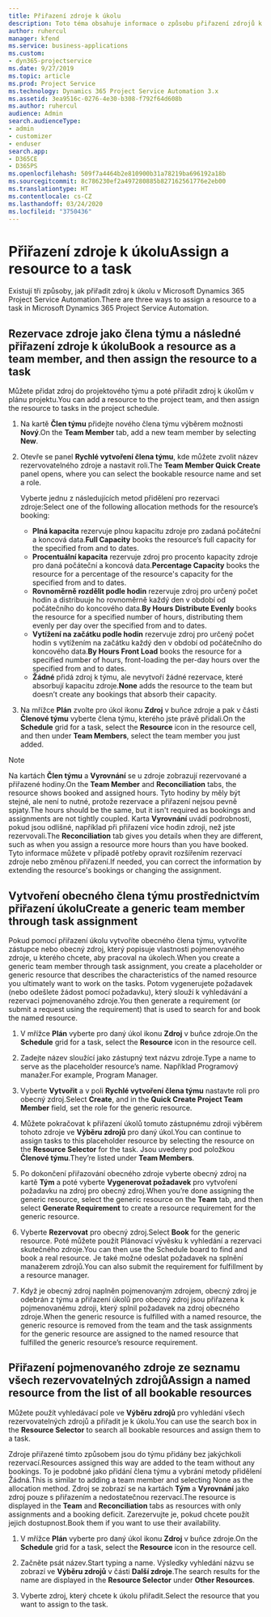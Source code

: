 ```yaml
---
title: Přiřazení zdroje k úkolu
description: Toto téma obsahuje informace o způsobu přiřazení zdrojů k úkolům.
author: ruhercul
manager: kfend
ms.service: business-applications
ms.custom:
- dyn365-projectservice
ms.date: 9/27/2019
ms.topic: article
ms.prod: Project Service
ms.technology: Dynamics 365 Project Service Automation 3.x
ms.assetid: 3ea9516c-0276-4e30-b308-f792f64d608b
ms.author: ruhercul
audience: Admin
search.audienceType:
- admin
- customizer
- enduser
search.app:
- D365CE
- D365PS
ms.openlocfilehash: 509f7a4464b2e810900b31a78219ba696192a18b
ms.sourcegitcommit: 8c786230ef2a497280885b827162561776e2eb00
ms.translationtype: HT
ms.contentlocale: cs-CZ
ms.lasthandoff: 03/24/2020
ms.locfileid: "3750436"
---
```

# <a name="assign-a-resource-to-a-task"></a><span data-ttu-id="8cd9c-103">Přiřazení zdroje k úkolu</span><span class="sxs-lookup"><span data-stu-id="8cd9c-103">Assign a resource to a task</span></span>

<span data-ttu-id="8cd9c-104">Existují tři způsoby, jak přiřadit zdroj k úkolu v Microsoft Dynamics 365 Project Service Automation.</span><span class="sxs-lookup"><span data-stu-id="8cd9c-104">There are three ways to assign a resource to a task in Microsoft Dynamics 365 Project Service Automation.</span></span>

## <a name="book-a-resource-as-a-team-member-and-then-assign-the-resource-to-a-task"></a><span data-ttu-id="8cd9c-105">Rezervace zdroje jako člena týmu a následné přiřazení zdroje k úkolu</span><span class="sxs-lookup"><span data-stu-id="8cd9c-105">Book a resource as a team member, and then assign the resource to a task</span></span>

<span data-ttu-id="8cd9c-106">Můžete přidat zdroj do projektového týmu a poté přiřadit zdroj k úkolům v plánu projektu.</span><span class="sxs-lookup"><span data-stu-id="8cd9c-106">You can add a resource to the project team, and then assign the resource to tasks in the project schedule.</span></span>

1. <span data-ttu-id="8cd9c-107">Na kartě **Člen týmu** přidejte nového člena týmu výběrem možnosti **Nový**.</span><span class="sxs-lookup"><span data-stu-id="8cd9c-107">On the **Team Member** tab, add a new team member by selecting **New**.</span></span> 

2. <span data-ttu-id="8cd9c-108">Otevře se panel **Rychlé vytvoření člena týmu**, kde můžete zvolit název rezervovatelného zdroje a nastavit roli.</span><span class="sxs-lookup"><span data-stu-id="8cd9c-108">The **Team Member Quick Create** panel opens, where you can select the bookable resource name and set a role.</span></span> 

    <span data-ttu-id="8cd9c-109">Vyberte jednu z následujících metod přidělení pro rezervaci zdroje:</span><span class="sxs-lookup"><span data-stu-id="8cd9c-109">Select one of the following allocation methods for the resource’s booking:</span></span>

    - <span data-ttu-id="8cd9c-110">**Plná kapacita** rezervuje plnou kapacitu zdroje pro zadaná počáteční a koncová data.</span><span class="sxs-lookup"><span data-stu-id="8cd9c-110">**Full Capacity** books the resource’s full capacity for the specified from and to dates.</span></span>
    - <span data-ttu-id="8cd9c-111">**Procentuální kapacita** rezervuje zdroj pro procento kapacity zdroje pro daná počáteční a koncová data.</span><span class="sxs-lookup"><span data-stu-id="8cd9c-111">**Percentage Capacity** books the resource for a percentage of the resource's capacity for the specified from and to dates.</span></span>
    - <span data-ttu-id="8cd9c-112">**Rovnoměrně rozdělit podle hodin** rezervuje zdroj pro určený počet hodin a distribuuje ho rovnoměrně každý den v období od počátečního do koncového data.</span><span class="sxs-lookup"><span data-stu-id="8cd9c-112">**By Hours Distribute Evenly** books the resource for a specified number of hours, distributing them evenly per day over the specified from and to dates.</span></span>
    - <span data-ttu-id="8cd9c-113">**Vytížení na začátku podle hodin** rezervuje zdroj pro určený počet hodin s vytížením na začátku každý den v období od počátečního do koncového data.</span><span class="sxs-lookup"><span data-stu-id="8cd9c-113">**By Hours Front Load** books the resource for a specified number of hours, front-loading the per-day hours over the specified from and to dates.</span></span>
    - <span data-ttu-id="8cd9c-114">**Žádné** přidá zdroj k týmu, ale nevytvoří žádné rezervace, které absorbují kapacitu zdroje.</span><span class="sxs-lookup"><span data-stu-id="8cd9c-114">**None** adds the resource to the team but doesn’t create any bookings that absorb their capacity.</span></span>

3. <span data-ttu-id="8cd9c-115">Na mřížce **Plán** zvolte pro úkol ikonu **Zdroj** v buňce zdroje a pak v části **Členové týmu** vyberte člena týmu, kterého jste právě přidali.</span><span class="sxs-lookup"><span data-stu-id="8cd9c-115">On the **Schedule** grid for a task, select the **Resource** icon in the resource cell, and then under **Team Members**, select the team member you just added.</span></span> 

> [!NOTE]
> <span data-ttu-id="8cd9c-116">Na kartách **Člen týmu** a **Vyrovnání** se u zdroje zobrazují rezervované a přiřazené hodiny.</span><span class="sxs-lookup"><span data-stu-id="8cd9c-116">On the **Team Member** and **Reconciliation** tabs, the resource shows booked and assigned hours.</span></span> <span data-ttu-id="8cd9c-117">Tyto hodiny by měly být stejné, ale není to nutné, protože rezervace a přiřazení nejsou pevně spjaty.</span><span class="sxs-lookup"><span data-stu-id="8cd9c-117">The hours should be the same, but it isn't required as bookings and assignments are not tightly coupled.</span></span> <span data-ttu-id="8cd9c-118">Karta **Vyrovnání** uvádí podrobnosti, pokud jsou odlišné, například při přiřazení více hodin zdroji, než jste rezervovali.</span><span class="sxs-lookup"><span data-stu-id="8cd9c-118">The **Reconciliation** tab gives you details when they are different, such as when you assign a resource more hours than you have booked.</span></span> <span data-ttu-id="8cd9c-119">Tyto informace můžete v případě potřeby opravit rozšířením rezervací zdroje nebo změnou přiřazení.</span><span class="sxs-lookup"><span data-stu-id="8cd9c-119">If needed, you can correct the information by extending the resource's bookings or changing the assignment.</span></span>

## <a name="create-a-generic-team-member-through-task-assignment"></a><span data-ttu-id="8cd9c-120">Vytvoření obecného člena týmu prostřednictvím přiřazení úkolu</span><span class="sxs-lookup"><span data-stu-id="8cd9c-120">Create a generic team member through task assignment</span></span>

<span data-ttu-id="8cd9c-121">Pokud pomocí přiřazení úkolu vytvoříte obecného člena týmu, vytvoříte zástupce nebo obecný zdroj, který popisuje vlastnosti pojmenovaného zdroje, u kterého chcete, aby pracoval na úkolech.</span><span class="sxs-lookup"><span data-stu-id="8cd9c-121">When you create a generic team member through task assignment, you create a placeholder or generic resource that describes the characteristics of the named resource you ultimately want to work on the tasks.</span></span> <span data-ttu-id="8cd9c-122">Potom vygenerujete požadavek (nebo odešlete žádost pomocí požadavku), který slouží k vyhledávání a rezervaci pojmenovaného zdroje.</span><span class="sxs-lookup"><span data-stu-id="8cd9c-122">You then generate a requirement (or submit a request using the requirement) that is used to search for and book the named resource.</span></span>

1. <span data-ttu-id="8cd9c-123">V mřížce **Plán** vyberte pro daný úkol ikonu **Zdroj** v buňce zdroje.</span><span class="sxs-lookup"><span data-stu-id="8cd9c-123">On the **Schedule** grid for a task, select the **Resource** icon in the resource cell.</span></span>

2. <span data-ttu-id="8cd9c-124">Zadejte název sloužící jako zástupný text názvu zdroje.</span><span class="sxs-lookup"><span data-stu-id="8cd9c-124">Type a name to serve as the placeholder resource’s name.</span></span> <span data-ttu-id="8cd9c-125">Například Programový manažer.</span><span class="sxs-lookup"><span data-stu-id="8cd9c-125">For example, Program Manager.</span></span>

3. <span data-ttu-id="8cd9c-126">Vyberte **Vytvořit** a v poli **Rychlé vytvoření člena týmu** nastavte roli pro obecný zdroj.</span><span class="sxs-lookup"><span data-stu-id="8cd9c-126">Select **Create**, and in the **Quick Create Project Team Member** field, set the role for the generic resource.</span></span>

4. <span data-ttu-id="8cd9c-127">Můžete pokračovat k přiřazení úkolů tomuto zástupnému zdroji výběrem tohoto zdroje ve **Výběru zdrojů** pro daný úkol.</span><span class="sxs-lookup"><span data-stu-id="8cd9c-127">You can continue to assign tasks to this placeholder resource by selecting the resource on the **Resource Selector** for the task.</span></span> <span data-ttu-id="8cd9c-128">Jsou uvedeny pod položkou **Členové týmu**.</span><span class="sxs-lookup"><span data-stu-id="8cd9c-128">They’re listed under **Team Members**.</span></span>

5. <span data-ttu-id="8cd9c-129">Po dokončení přiřazování obecného zdroje vyberte obecný zdroj na kartě **Tým** a poté vyberte **Vygenerovat požadavek** pro vytvoření požadavku na zdroj pro obecný zdroj.</span><span class="sxs-lookup"><span data-stu-id="8cd9c-129">When you’re done assigning the generic resource, select the generic resource on the **Team** tab, and then select **Generate Requirement** to create a resource requirement for the generic resource.</span></span>

6. <span data-ttu-id="8cd9c-130">Vyberte **Rezervovat** pro obecný zdroj.</span><span class="sxs-lookup"><span data-stu-id="8cd9c-130">Select **Book** for the generic resource.</span></span> <span data-ttu-id="8cd9c-131">Poté můžete použít Plánovací vývěsku k vyhledání a rezervaci skutečného zdroje.</span><span class="sxs-lookup"><span data-stu-id="8cd9c-131">You can then use the Schedule board to find and book a real resource.</span></span> <span data-ttu-id="8cd9c-132">Je také možné odeslat požadavek na splnění manažerem zdrojů.</span><span class="sxs-lookup"><span data-stu-id="8cd9c-132">You can also submit the requirement for fulfillment by a resource manager.</span></span>

7. <span data-ttu-id="8cd9c-133">Když je obecný zdroj naplněn pojmenovaným zdrojem, obecný zdroj je odebrán z týmu a přiřazení úkolů pro obecný zdroj jsou přiřazena k pojmenovanému zdroji, který splnil požadavek na zdroj obecného zdroje.</span><span class="sxs-lookup"><span data-stu-id="8cd9c-133">When the generic resource is fulfilled with a named resource, the generic resource is removed from the team and the task assignments for the generic resource are assigned to the named resource that fulfilled the generic resource’s resource requirement.</span></span>

## <a name="assign-a-named-resource-from-the-list-of-all-bookable-resources"></a><span data-ttu-id="8cd9c-134">Přiřazení pojmenovaného zdroje ze seznamu všech rezervovatelných zdrojů</span><span class="sxs-lookup"><span data-stu-id="8cd9c-134">Assign a named resource from the list of all bookable resources</span></span>

<span data-ttu-id="8cd9c-135">Můžete použít vyhledávací pole ve **Výběru zdrojů** pro vyhledání všech rezervovatelných zdrojů a přiřadit je k úkolu.</span><span class="sxs-lookup"><span data-stu-id="8cd9c-135">You can use the search box in the **Resource Selector** to search all bookable resources and assign them to a task.</span></span>

<span data-ttu-id="8cd9c-136">Zdroje přiřazené tímto způsobem jsou do týmu přidány bez jakýchkoli rezervací.</span><span class="sxs-lookup"><span data-stu-id="8cd9c-136">Resources assigned this way are added to the team without any bookings.</span></span> <span data-ttu-id="8cd9c-137">To je podobné jako přidání člena týmu a vybrání metody přidělení Žádná.</span><span class="sxs-lookup"><span data-stu-id="8cd9c-137">This is similar to adding a team member and selecting None as the allocation method.</span></span> <span data-ttu-id="8cd9c-138">Zdroj se zobrazí se na kartách **Tým** a **Vyrovnání** jako zdroj pouze s přiřazením a nedostatečnou rezervací.</span><span class="sxs-lookup"><span data-stu-id="8cd9c-138">The resource is displayed in the **Team** and **Reconciliation** tabs as resources with only assignments and a booking deficit.</span></span> <span data-ttu-id="8cd9c-139">Zarezervujte je, pokud chcete použít jejich dostupnost.</span><span class="sxs-lookup"><span data-stu-id="8cd9c-139">Book them if you want to use their availability.</span></span>

1. <span data-ttu-id="8cd9c-140">V mřížce **Plán** vyberte pro daný úkol ikonu **Zdroj** v buňce zdroje.</span><span class="sxs-lookup"><span data-stu-id="8cd9c-140">On the **Schedule** grid for a task, select the **Resource** icon in the resource cell.</span></span>

2. <span data-ttu-id="8cd9c-141">Začněte psát název.</span><span class="sxs-lookup"><span data-stu-id="8cd9c-141">Start typing a name.</span></span> <span data-ttu-id="8cd9c-142">Výsledky vyhledání názvu se zobrazí ve **Výběru zdrojů** v části **Další zdroje**.</span><span class="sxs-lookup"><span data-stu-id="8cd9c-142">The search results for the name are displayed in the **Resource Selector** under **Other Resources**.</span></span>

3. <span data-ttu-id="8cd9c-143">Vyberte zdroj, který chcete k úkolu přiřadit.</span><span class="sxs-lookup"><span data-stu-id="8cd9c-143">Select the resource that you want to assign to the task.</span></span>

